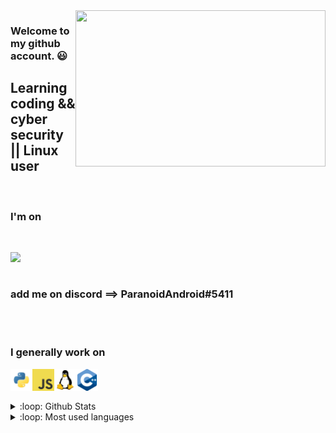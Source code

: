 <img src="https://tenor.com/view/computer-code-gif-19687446" align="right" width="400" height="250">

### Welcome to my github account. :smiley:

## Learning coding && cyber security  || Linux user

<br />

### I'm on
<br />

[<img height="32" src="https://unpkg.com/simple-icons@v4/icons/linkedin.svg" align="left" />][linkedin]

<br />
<br />


 ###    add me on discord ==> ParanoidAndroid#5411

<br />
<br />

### I generally work on 

<img align="left" src="https://raw.githubusercontent.com/github/explore/80688e429a7d4ef2fca1e82350fe8e3517d3494d/topics/python/python.png" width="35" height="35" />
<img align="left" src="https://raw.githubusercontent.com/github/explore/80688e429a7d4ef2fca1e82350fe8e3517d3494d/topics/javascript/javascript.png" width="35" height="35" />
<img align="left" src="https://raw.githubusercontent.com/github/explore/80688e429a7d4ef2fca1e82350fe8e3517d3494d/topics/linux/linux.png" width="35" height="35" />

<img align="left" src="https://raw.githubusercontent.com/github/explore/80688e429a7d4ef2fca1e82350fe8e3517d3494d/topics/cpp/cpp.png" width="35" height="35" />

<br />
<br />
<br />


<details> 
<summary>
:loop: Github Stats</summary>
<img src="https://github-readme-stats.vercel.app/api?username=kocdeniz&theme=dracula">
</details>   

<details> 
<summary>
:loop: Most used languages</summary>
<img src="https://github-readme-stats.vercel.app/api/top-langs/?username=anuraghazra&layout=compact">
</details>  





[linkedin]: https://www.linkedin.com/in/deniz-ko%C3%A7-780090104/






